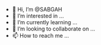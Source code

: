 - 👋 Hi, I’m @SABGAH
- 👀 I’m interested in ...
- 🌱 I’m currently learning ...
- 💞️ I’m looking to collaborate on ...
- 📫 How to reach me ...

<!---
SABGAH/SABGAH is a ✨ special ✨ repository because its `README.md` (this file) appears on your GitHub profile.
You can click the Preview link to take a look at your changes.
--->
